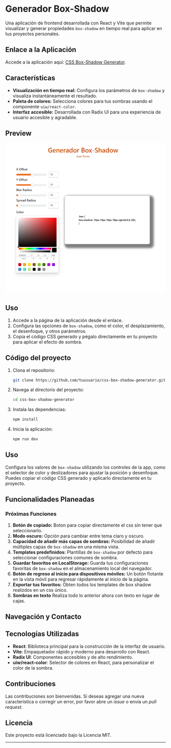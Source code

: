 # Generador Box-Shadow

Una aplicación de frontend desarrollada con React y Vite que permite visualizar y generar propiedades `box-shadow` en tiempo real para aplicar en tus proyectos personales.

## Enlace a la Aplicación

Accede a la aplicación aquí: [CSS Box-Shadow Generator](https://tuappweb.com).

## Características

- **Visualización en tiempo real:** Configura los parámetros de `box-shadow` y visualiza instantáneamente el resultado.
- **Paleta de colores:** Selecciona colores para tus sombras usando el componente `uiw/react-color`.
- **Interfaz accesible:** Desarrollada con Radix UI para una experiencia de usuario accesible y agradable.

## Preview

![Captura de Pantalla de CSS Box-Shadow Generator](./public/preview.png)

## Uso

1. Accede a la página de la aplicación desde el enlace.
2. Configura las opciones de `box-shadow`, como el color, el desplazamiento, el desenfoque, y otros parámetros.
3. Copia el código CSS generado y pégalo directamente en tu proyecto para aplicar el efecto de sombra.

## Código del proyecto

1. Clona el repositorio:

   ```bash
   git clone https://github.com/tuusuario/css-box-shadow-generator.git
   ```
2. Navega al directorio del proyecto:

   ```bash
   cd css-box-shadow-generator
   ```
3. Instala las dependencias:

   ```bash
   npm install
   ```
4. Inicia la aplicación:

   ```bash
   npm run dev
   ```

## Uso

Configura los valores de `box-shadow` utilizando los controles de la app, como el selector de color y deslizadores para ajustar la posición y desenfoque. Puedes copiar el código CSS generado y aplicarlo directamente en tu proyecto.

## Funcionalidades Planeadas

### Próximas Funciones

1. **Botón de copiado:** Boton para copiar directamente el css sin tener que seleccionarlo.
2. **Modo oscuro:** Opción para cambiar entre tema claro y oscuro.
3. **Capacidad de añadir más capas de sombras:** Posibilidad de añadir múltiples capas de `box-shadow` en una misma vista.
4. **Templates predefinidos:** Plantillas de `box-shadow` por defecto para seleccionar configuraciones comunes de sombra.
5. **Guardar favoritos en LocalStorage:** Guarda tus configuraciones favoritas de `box-shadow` en el almacenamiento local del navegador.
6. **Botón de regreso al inicio para dispositivos móviles:** Un botón flotante en la vista móvil para regresar rápidamente al inicio de la página.
7. **Exportar tus favoritos:** Obten todos los templates de box shadow realizdos en un css único.
8. **Sombras en texto** Realiza todo lo anterior ahora con texto en lugar de cajas.

## Navegación y Contacto

## Tecnologías Utilizadas

- **React**: Biblioteca principal para la construcción de la interfaz de usuario.
- **Vite**: Empaquetador rápido y moderno para desarrollo con React.
- **Radix UI**: Componentes accesibles y de alto rendimiento.
- **uiw/react-color**: Selector de colores en React, para personalizar el color de la sombra.

## Contribuciones

Las contribuciones son bienvenidas. Si deseas agregar una nueva característica o corregir un error, por favor abre un _issue_ o envía un _pull request_.

## Licencia

Este proyecto está licenciado bajo la Licencia MIT. 

---

